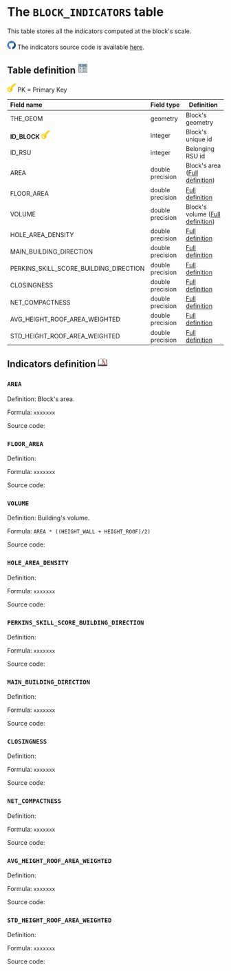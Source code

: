 # The `BLOCK_INDICATORS` table

This table stores all the indicators computed at the block's scale.

![](../images/icons/github.png) The indicators source code is available [here](https://github.com/orbisgis/geoclimate/blob/master/geoindicators/src/main/groovy/org/orbisgis/geoindicators/BlockIndicators.groovy).

## Table definition ![](../images/icons/table.png)

![](../images/icons/pk.png) PK = Primary Key

| Field name   | Field type       | Definition         |
| :----------- | :--------------- | ------------------ |
| THE_GEOM       | geometry          | Block's geometry |
| **ID_BLOCK** ![](../images/icons/pk.png) | integer | Block's unique id    |
| ID_RSU | integer | Belonging RSU id |
| AREA | double precision | Block's area ([Full definition](#AREA)) |
| FLOOR_AREA | double precision | [Full definition](#FLOOR_AREA) |
| VOLUME | double precision | Block's volume ([Full definition](#VOLUME)) |
| HOLE_AREA_DENSITY | double precision |  [Full definition](#HOLE_AREA_DENSITY) |
| MAIN_BUILDING_DIRECTION | double precision |  [Full definition](#MAIN_BUILDING_DIRECTION) |
| PERKINS_SKILL_SCORE_BUILDING_DIRECTION | double precision |  [Full definition](#PERKINS_SKILL_SCORE_BUILDING_DIRECTION) |
| CLOSINGNESS | double precision |  [Full definition](#CLOSINGNESS) |
| NET_COMPACTNESS | double precision | [Full definition](#NET_COMPACTNESS) |
| AVG_HEIGHT_ROOF_AREA_WEIGHTED | double precision |  [Full definition](#AVG_HEIGHT_ROOF_AREA_WEIGHTED) |
| STD_HEIGHT_ROOF_AREA_WEIGHTED | double precision |  [Full definition](#STD_HEIGHT_ROOF_AREA_WEIGHTED) |



## Indicators definition  ![](../images/icons/dico.png)



### `AREA`

Definition: Block's area.

Formula: `xxxxxxx`

Source code: 



### `FLOOR_AREA`

Definition: 

Formula: `xxxxxxx`

Source code: 



### `VOLUME`

Definition: Building's volume.

Formula: `AREA * ((HEIGHT_WALL + HEIGHT_ROOF)/2)`

Source code: 



### `HOLE_AREA_DENSITY`

Definition: 

Formula: `xxxxxxx`

Source code: 

### `PERKINS_SKILL_SCORE_BUILDING_DIRECTION`

Definition: 

Formula: `xxxxxxx`

Source code: 

### `MAIN_BUILDING_DIRECTION`

Definition: 

Formula: `xxxxxxx`

Source code: 

### `CLOSINGNESS`

Definition: 

Formula: `xxxxxxx`

Source code: 

### `NET_COMPACTNESS`

Definition: 

Formula: `xxxxxxx`

Source code: 



### `AVG_HEIGHT_ROOF_AREA_WEIGHTED`

Definition: 

Formula: `xxxxxxx`

Source code: 



### `STD_HEIGHT_ROOF_AREA_WEIGHTED`

Definition: 

Formula: `xxxxxxx`

Source code: 

